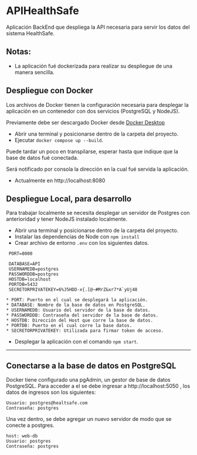 # APIHealthSafe

Aplicación BackEnd que despliega la API necesaria para servir los datos del sistema HealthSafe.

## Notas:

* La aplicación fué dockerizada para realizar su despliegue de una manera sencilla.

## Despliegue con Docker

Los archivos de Docker tienen la configuración necesaria para desplegar la aplicación en un contenedor con dos servicios (PostgreSQL y NodeJS).

Previamente debe ser descargado Docker desde [Docker Desktop]( https://www.docker.com/get-started )

* Abrir una terminal y posicionarse dentro de la carpeta del proyecto.
* Ejecutar ```docker compose up --build```. 

Puede tardar un poco en transpilarse, esperar hasta que indique que la base de datos fué conectada.

Será notificado por consola la dirección en la cual fué servida la aplicación.
* Actualmente en http://localhost:8080

## Despliegue Local, para desarrollo

Para trabajar localmente se necesita desplegar un servidor de Postgres con anterioridad y tener NodeJS instalado localmente.
 * Abrir una terminal y posicionarse dentro de la carpeta del proyecto.
 * Instalar las dependencias de Node con ```npm install```
 * Crear archivo de entorno ```.env``` con los siguientes datos.
  ~~~
   PORT=8000 
      
   DATABASE=API
   USERNAMEDB=postgres
   PASSWORDDB=postgres
   HOSTDB=localhost
   PORTDB=5432
   SECRETORPRIVATEKEY=6%J5HDD-x{.[@~#MrZ&xr7*A`yUj48
   ~~~
   
    * PORT: Puerto en el cual se desplegará la aplicación.
    * DATABASE: Nombre de la base de datos en PostgreSQL.
    * USERNAMEDB: Usuario del servidor de la base de datos.
    * PASSWORDDB: Contraseña del servidor de la base de datos.
    * HOSTDB: Dirección del Host que corre la base de datos.
    * PORTDB: Puerto en el cual corre la base datos.
    * SECRETORPRIVATEKEY: Utilizada para firmar token de acceso.
       
  * Desplegar la aplicación con el comando ```npm start```.
 
---
## Conectarse a la base de datos en PostgreSQL

Docker tiene configurado una pgAdmin, un gestor de base de datos PostgreSQL.
Para acceder a el se debe ingresar a http://localhost:5050 , los datos de ingresos son los siguientes:

  ~~~
  Usuario: postgres@healtsafe.com
  Contraseña: postgres
  ~~~

Una vez dentro, se debe agregar un nuevo servidor de modo que se conecte a postgres.

  ~~~
  host: web-db
  Usuario: postgres
  Contraseña: postgres
  ~~~
